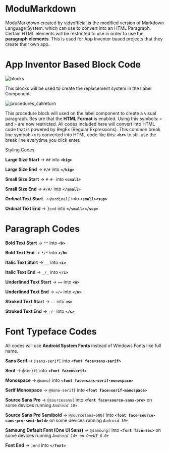 # ModuMarkdown
ModuMarkdown created by vjdyofficial is the modified version of Markdown Language System. which can use to convert into an HTML Paragraph. Certain HTML elements will be restricted to use in order to use the **paragraph elements**. This is used for App Inventor based projects that they create their own app.

# App Inventor Based Block Code
![blocks](https://github.com/vjdyofficial/vjdyofficial/assets/136038916/eb15dbc8-df3e-4c48-9b41-95ebc5a0adf3)

This blocks will be used to create the replacement system in the Label Component.

![procedures_callreturn](https://github.com/vjdyofficial/vjdyofficial/assets/136038916/c9ebb3d3-ac52-4463-8ab6-f806bf6ec153)

This procedure block will used on the label component to create a visual paragraph. Bes ure that the **HTML Format** is enabled. Using this symbols: `<` and `>` are now restricted. All codes included here will convert into HTML code that is powered by RegEx (Regular Expressions). This common break line symbol: `\n` is converted into HTML code like this: **`<br>`** to stiil use the break line everytime you click enter.

Styling Codes

**Large Size Start** → `##` into **`<big>`**

**Large Size End** → `#/#` into **`</big>`**

**Small Size Start** → `#-#-` into **`<small>`**

**Small Size End** → `#/#/` into **`</small>`**

**Ordinal Text Start** → `@ordinal{` into **`<small><sup>`**

**Ordinal Text End** → `}end` into **`</small></sup>`**



# Paragraph Codes

**Bold Text Start** → `**` into **`<b>`**

**Bold Text End** → `*/*` into **`</b>`**

**Italic Text Start** → `__` into **`<i>`**

**Italic Text End** → `_/_` into **`</i>`**

**Underlined Text Start** → `==` into **`<u>`**

**Underlined Text End** → `=/=` into **`</u>`**

**Stroked Text Start** → `--` into **`<s>`**

**Stroked Text End** → `-/-` into **`</s>`**



# Font Typeface Codes

All codes will use **Android System Fonts** instead of Windows Fonts like full name.

**Sans Serif** → `@sans-serif[` into **`<font face=sans-serif>`**

**Serif** → `@serif[` into **`<font face=serif>`**

**Monospace** → `@mono[` into **`<font face=sans-serif-monospace>`**

**Serif Monospace** → `@mono-serif[` into **`<font face=serif-monospace>`**

**Source Sans Pro** → `@sourcesans[` into **`<font face=source-sans-pro>`** on some devices running _`Android 10+`_ 

**Source Sans Pro Semibold** → `@sourcesans=600[` into **`<font face=source-sans-pro-semi-bold>`** on some devices running _`Android 10+`_ 

**Samsung Default Font (One UI Sans)** → `@samsung[` into **`<font face=sec>`** on some devices running _`Android 14+ on OneUI 6.0+`_ 

**Font End** → `]end` into **`</font>`**

